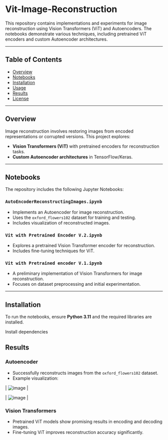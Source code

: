 # Vit-Image-Reconstruction

This repository contains implementations and experiments for image reconstruction using Vision Transformers (ViT) and Autoencoders. The notebooks demonstrate various techniques, including pretrained ViT encoders and custom Autoencoder architectures.

---

## Table of Contents
- [Overview](#overview)
- [Notebooks](#notebooks)
- [Installation](#installation)
- [Usage](#usage)
- [Results](#results)
- [License](#license)

---

## Overview

Image reconstruction involves restoring images from encoded representations or corrupted versions. This project explores:

- **Vision Transformers (ViT)** with pretrained encoders for reconstruction tasks.
- **Custom Autoencoder architectures** in TensorFlow/Keras.

---

## Notebooks

The repository includes the following Jupyter Notebooks:

### `AutoEncoderReconstructingImages.ipynb`
- Implements an Autoencoder for image reconstruction.
- Uses the `oxford_flowers102` dataset for training and testing.
- Includes visualization of reconstructed images.

### `Vit with Pretrained Encoder V.2.ipynb`
- Explores a pretrained Vision Transformer encoder for reconstruction.
- Includes fine-tuning techniques for ViT.

### `Vit with Pretrained encoder V.1.ipynb`
- A preliminary implementation of Vision Transformers for image reconstruction.
- Focuses on dataset preprocessing and initial experimentation.

---

## Installation

To run the notebooks, ensure **Python 3.11** and the required libraries are installed.

Install dependencies 


## Results

### Autoencoder
- Successfully reconstructs images from the `oxford_flowers102` dataset.
- Example visualization:


| ![image](https://github.com/user-attachments/assets/e3db9050-4c25-4f7f-8fcf-34d74b8499e5) | 

 | ![image](https://github.com/user-attachments/assets/5b4f8d44-b94e-415e-ba30-33cf69e679e4)
 |



### Vision Transformers
- Pretrained ViT models show promising results in encoding and decoding images.
- Fine-tuning ViT improves reconstruction accuracy significantly.
